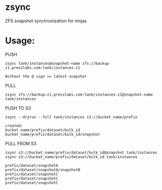 zsync
=====

ZFS snapshot synchronization for ninjas

# Usage:

PUSH
```
zsync tank/instances@snapshot-name zfs://backup-z1.presslabs.com:tank/instances-z1

Without the @ sign == latest snapshot
```

PULL
```
zsync zfs://backup-z1.presslabs.com:tank/instances-z1@snapshot-name tank/instances
```

PUSH TO S3
```
zsync --dryrun --full tank/instances s3://bucket_name/prefix

created:
bucket_name/prefix/dataset/bulk_id
bucket_name/prefix/dataset/bulk_id/snapshot
```

PULL FROM S3
```
zsync s3://bucket_name/prefix/dataset/bulk_id@snapshot tank/instances
zsync s3://bucket_name/prefix/dataset/bulk_id tank/instances

prefix/dataset/snapshotA
prefix/dataset/snapshotA/snapshotB
prefix/dataset/snapshotC
prefix/dataset/snapshotC
prefix/dataset/snapshotC
```
